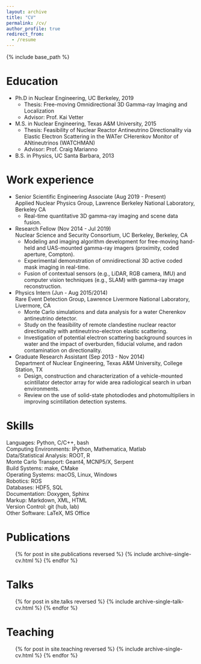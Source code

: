 ```yaml
---
layout: archive
title: "CV"
permalink: /cv/
author_profile: true
redirect_from:
  - /resume
---
```


{% include base_path %}

Education
======
* Ph.D in Nuclear Engineering, UC Berkeley, 2019
    * Thesis: Free-moving Omnidirectional 3D Gamma-ray Imaging and Localization
    * Advisor: Prof. Kai Vetter
* M.S. in Nuclear Engineering, Texas A&M University, 2015
    * Thesis: Feasibility of Nuclear Reactor Antineutrino Directionality via Elastic Electron Scattering in the WATer CHerenkov Monitor of ANtineutrinos (WATCHMAN)
    * Advisor: Prof. Craig Marianno
* B.S. in Physics, UC Santa Barbara, 2013


Work experience
======
* Senior Scientific Engineering Associate (Aug 2019 - Present)\
Applied Nuclear Physics Group, Lawrence Berkeley National Laboratory, Berkeley CA
    * Real-time quantitative 3D gamma-ray imaging and scene data fusion.
* Research Fellow (Nov 2014 - Jul 2019)\
Nuclear Science and Security Consortium, UC Berkeley, Berkeley, CA
    * Modeling and imaging algorithm development for free-moving hand-held and UAS-mounted gamma-ray imagers (proximity, coded aperture, Compton).
    * Experimental demonstration of omnidirectional 3D active coded mask imaging in real-time.
    * Fusion of contextual sensors (e.g., LiDAR, RGB camera, IMU) and computer vision techniques (e.g., SLAM) with gamma-ray image reconstruction.
* Physics Intern (Jun - Aug 2015/2014)\
Rare Event Detection Group, Lawrence Livermore National Laboratory, Livermore, CA
    * Monte Carlo simulations and data analysis for a water Cherenkov antineutrino detector.
    * Study on the feasibility of remote clandestine nuclear reactor directionality with antineutrino-electron elastic scattering.
    * Investigation of potential electron scattering background sources in water and the impact of overburden, fiducial volume, and radon contamination on directionality.
* Graduate Research Assistant (Sep 2013 - Nov 2014)\
Department of Nuclear Engineering, Texas A&M University, College Station, TX
    * Design, construction and characterization of a vehicle-mounted scintillator detector array for wide area radiological search in urban environments.
    * Review on the use of solid-state photodiodes and photomultipliers in improving scintillation detection systems.


Skills
======
Languages: Python, C/C++, bash\
Computing Environments: IPython, Mathematica, Matlab\
Data/Statistical Analysis: ROOT, R\
Monte Carlo Transport: Geant4, MCNP5/X, Serpent\
Build Systems: make, CMake\
Operating Systems: macOS, Linux, Windows\
Robotics: ROS\
Databases: HDF5, SQL\
Documentation: Doxygen, Sphinx\
Markup: Markdown, XML, HTML\
Version Control: git (hub, lab)\
Other Software: LaTeX, MS Office


Publications
======
  <ul>{% for post in site.publications reversed %}
    {% include archive-single-cv.html %}
  {% endfor %}</ul>

Talks
======
  <ul>{% for post in site.talks reversed %}
    {% include archive-single-talk-cv.html %}
  {% endfor %}</ul>

Teaching
======
  <ul>{% for post in site.teaching reversed %}
    {% include archive-single-cv.html %}
  {% endfor %}</ul>
